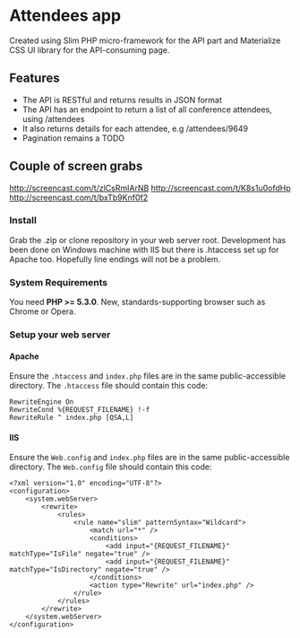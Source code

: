 # Attendees app

Created using Slim PHP micro-framework for the API part and Materialize CSS UI library for the API-consuming page.

## Features

* The API is RESTful and returns results in JSON format
* The API has an endpoint to return a list of all conference attendees, using /attendees
* It also returns details for each attendee, e.g /attendees/9649
* Pagination remains a TODO

## Couple of screen grabs
http://screencast.com/t/zlCsRmIArNB
http://screencast.com/t/K8s1u0ofdHp
http://screencast.com/t/bxTb9Knf0f2


### Install
Grab the .zip or clone repository in your web server root.
Development has been done on Windows machine with IIS but there is .htaccess set up for Apache too.
Hopefully line endings will not be a problem.

### System Requirements

You need **PHP >= 5.3.0**.
New, standards-supporting browser such as Chrome or Opera.


### Setup your web server

#### Apache

Ensure the `.htaccess` and `index.php` files are in the same public-accessible directory. The `.htaccess` file
should contain this code:

    RewriteEngine On
    RewriteCond %{REQUEST_FILENAME} !-f
    RewriteRule ^ index.php [QSA,L]


#### IIS

Ensure the `Web.config` and `index.php` files are in the same public-accessible directory. The `Web.config` file should contain this code:

    <?xml version="1.0" encoding="UTF-8"?>
    <configuration>
        <system.webServer>
            <rewrite>
                <rules>
                    <rule name="slim" patternSyntax="Wildcard">
                        <match url="*" />
                        <conditions>
                            <add input="{REQUEST_FILENAME}" matchType="IsFile" negate="true" />
                            <add input="{REQUEST_FILENAME}" matchType="IsDirectory" negate="true" />
                        </conditions>
                        <action type="Rewrite" url="index.php" />
                    </rule>
                </rules>
            </rewrite>
        </system.webServer>
    </configuration>

